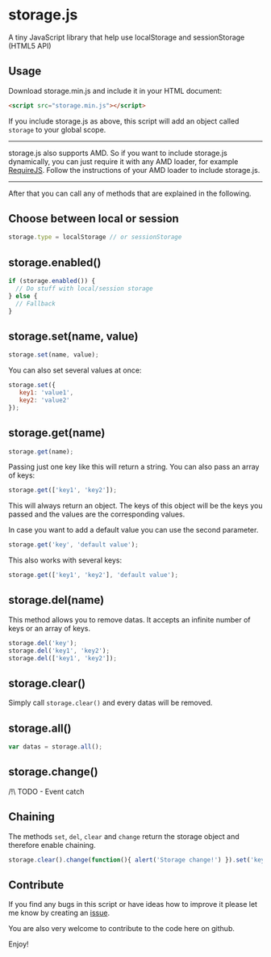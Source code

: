 # storage.js
A tiny JavaScript library that help use localStorage and sessionStorage (HTML5 API)

## Usage
Download storage.min.js and include it in your HTML document:

```html
<script src="storage.min.js"></script>
```

If you include storage.js as above, this script will add an object called `storage` to your global scope.


---

storage.js also supports AMD. So if you want to include storage.js dynamically, you can just require it with any AMD loader, for example [RequireJS](http://requirejs.org/).
Follow the instructions of your AMD loader to include storage.js.

---


After that you can call any of methods that are explained in the following.


## Choose between local or session

```javascript
storage.type = localStorage // or sessionStorage
```


## storage.enabled()

```javascript
if (storage.enabled()) {
  // Do stuff with local/session storage
} else {
  // Fallback
}
```


## storage.set(name, value)

```javascript
storage.set(name, value);
```

You can also set several values at once:

```javascript
storage.set({
   key1: 'value1',
   key2: 'value2'
});
```


## storage.get(name)

```javascript
storage.get(name);
```

Passing just one key like this will return a string. You can also pass an array of keys:

```javascript
storage.get(['key1', 'key2']);
```

This will always return an object. The keys of this object will be the keys you passed and the values are the corresponding values.

In case you want to add a default value you can use the second parameter.

```javascript
storage.get('key', 'default value');
```

This also works with several keys:

```javascript
storage.get(['key1', 'key2'], 'default value');
```


## storage.del(name)

This method allows you to remove datas. It accepts an infinite number of keys or an array of keys.

```javascript
storage.del('key');
storage.del('key1', 'key2');
storage.del(['key1', 'key2']);
```


## storage.clear()
Simply call `storage.clear()` and every datas will be removed.


## storage.all()

```javascript
var datas = storage.all();
```


## storage.change()
/!\ TODO - Event catch


## Chaining
The methods `set`, `del`, `clear` and `change` return the storage object and therefore enable chaining.

```javascript
storage.clear().change(function(){ alert('Storage change!') }).set('key', 'value').get('key');
```


## Contribute
If you find any bugs in this script or have ideas how to improve it please let me know by creating an [issue](https://github.com/monkeymonk/storage.js/issues). 

You are also very welcome to contribute to the code here on github.


Enjoy!